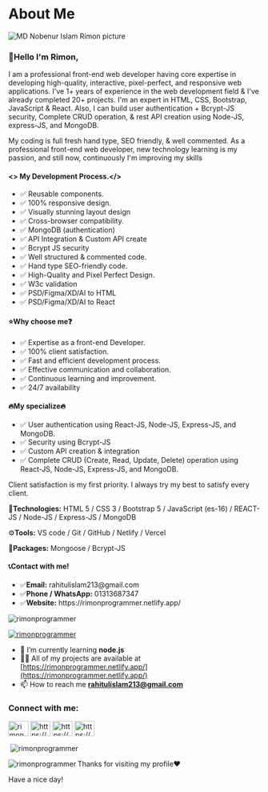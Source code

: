 <h1>About Me</h1>

<img src="https://scontent.fdac24-3.fna.fbcdn.net/v/t39.30808-6/411878320_316203688041623_3075447041091224210_n.png?_nc_cat=109&ccb=1-7&_nc_sid=5f2048&_nc_ohc=_hCDt_RJzpUAX9VsKlc&_nc_oc=Adjgcmi3d5KPu4Hfe6xvfcKxUqre0iP9owdpvWTcr_o-ikeeTO2QZp_nO7_oyxVIbuk&_nc_ht=scontent.fdac24-3.fna&oh=00_AfAxYscdILfQKiND90kIrgBO6MlXaNIfEf1QQ-ToHYf6CQ&oe=66058521" alt="MD Nobenur Islam Rimon picture" /> 

<h3>🤝Hello I'm Rimon,</h3>
<p>I am a professional front-end web developer having core expertise in developing high-quality, interactive, pixel-perfect, and responsive web applications. I've 1+ years of experience in the web development field & I've already completed 20+ projects. I'm an expert in HTML, CSS, Bootstrap, JavaScript & React. Also, I can build user authentication + Bcrypt-JS security, Complete CRUD operation, & rest API creation using Node-JS, express-JS, and MongoDB.</p>
<p>My coding is full fresh hand type, SEO friendly, & well commented. As a professional front-end web developer, new technology learning is my passion, and still now, continuously I'm improving my skills</p>

<h4> &lt;&gt; My Development Process.&lt;/&gt;</h4>
<ul>
  <li>✅ Reusable components.</li>
  <li>✅ 100% responsive design.</li>
  <li>✅ Visually stunning layout design</li>
  <li>✅ Cross-browser compatibility.</li>
  <li>✅ MongoDB (authentication)</li>
  <li>✅ API Integration & Custom API create</li>
  <li>✅ Bcrypt JS security</li>
  <li>✅ Well structured & commented code.</li>
  <li>✅ Hand type SEO-friendly code.</li>
  <li>✅ High-Quality and Pixel Perfect Design.</li>
  <li>✅ W3c validation</li>
  <li>✅ PSD/Figma/XD/AI to HTML</li>
  <li>✅ PSD/Figma/XD/AI to React</li>
</ul>

<h4>⭐Why choose me❓</h4>
<ul>
  <li>✅ Expertise as a front-end Developer.</li>
  <li>✅ 100% client satisfaction.</li>
  <li>✅ Fast and efficient development process.</li>
  <li>✅ Effective communication and collaboration.</li>
  <li>✅ Continuous learning and improvement.</li>
  <li>✅ 24/7 availability</li>
</ul>

<h4>🔥My specialize🔥</h4>
<ul>
  <li>✅ User authentication using React-JS, Node-JS, Express-JS, and MongoDB.</li>
  <li>✅ Security using Bcrypt-JS</li>
  <li>✅ Custom API creation & integration</li>
  <li>✅ Complete CRUD (Create, Read, Update, Delete) operation using React-JS, Node-JS, Express-JS, and MongoDB.</li>
</ul>

<p>Client satisfaction is my first priority. I always try my best to satisfy every client.</p>

<p>📡<b>Technologies:</b> HTML 5 / CSS 3 / Bootstrap 5 / JavaScript (es-16) / REACT-JS / Node-JS / Express-JS / MongoDB</p>
<p>⚙️<b>Tools:</b> VS code / Git / GitHub / Netlify / Vercel</p>
<p>🥡<b>Packages:</b> Mongoose / Bcrypt-JS</p>

<h4>📞Contact with me!</h4>
<ul>
  <li>✅<b>Email:</b> rahitulislam213@gmail.com</li>
  <li>✅<b>Phone / WhatsApp:</b> 01313687347</li>
  <li>✅<b>Website:</b> https://rimonprogrammer.netlify.app/</li>
</ul>

<p align="left"> <img src="https://komarev.com/ghpvc/?username=rimonprogrammer&label=Profile%20views&color=0e75b6&style=flat" alt="rimonprogrammer" /> </p>
<p align="left"> <a href="https://twitter.com/rimonprogrammer" target="blank"><img src="https://img.shields.io/twitter/follow/rimonprogrammer?logo=twitter&style=for-the-badge" alt="rimonprogrammer" /></a> </p>

- 🌱 I’m currently learning **node.js**
- 👨‍💻 All of my projects are available at [https://rimonprogrammer.netlify.app/](https://rimonprogrammer.netlify.app/)
- 📫 How to reach me **rahitulislam213@gmail.com**

<h3 align="left">Connect with me:</h3>
<p align="left">
<a href="https://twitter.com/rimonprogrammer" target="blank"><img align="center" src="https://raw.githubusercontent.com/rahuldkjain/github-profile-readme-generator/master/src/images/icons/Social/twitter.svg" alt="rimonprogrammer" height="30" width="40" /></a>
<a href="https://linkedin.com/in/https://www.linkedin.com/in/nobenur-islam-rimon-programmer/" target="blank"><img align="center" src="https://raw.githubusercontent.com/rahuldkjain/github-profile-readme-generator/master/src/images/icons/Social/linked-in-alt.svg" alt="https://www.linkedin.com/in/nobenur-islam-rimon-programmer/" height="30" width="40" /></a>
<a href="https://fb.com/https://www.facebook.com/rimonprogrammer/" target="blank"><img align="center" src="https://raw.githubusercontent.com/rahuldkjain/github-profile-readme-generator/master/src/images/icons/Social/facebook.svg" alt="https://www.facebook.com/rimonprogrammer/" height="30" width="40" /></a>
<a href="https://instagram.com/https://www.instagram.com/rahitul_islam_rimon/" target="blank"><img align="center" src="https://raw.githubusercontent.com/rahuldkjain/github-profile-readme-generator/master/src/images/icons/Social/instagram.svg" alt="https://www.instagram.com/rahitul_islam_rimon/" height="30" width="40" /></a>
</p>

<p>&nbsp;<img align="center" src="https://github-readme-stats.vercel.app/api?username=rimonprogrammer&show_icons=true&locale=en" alt="rimonprogrammer" /></p>

<p><img align="left" src="https://github-readme-stats.vercel.app/api/top-langs?username=rimonprogrammer&show_icons=true&locale=en&layout=compact" alt="rimonprogrammer" /></p>

<p>Thanks for visiting my profile❤️</p>
<p>Have a nice day!</p>

